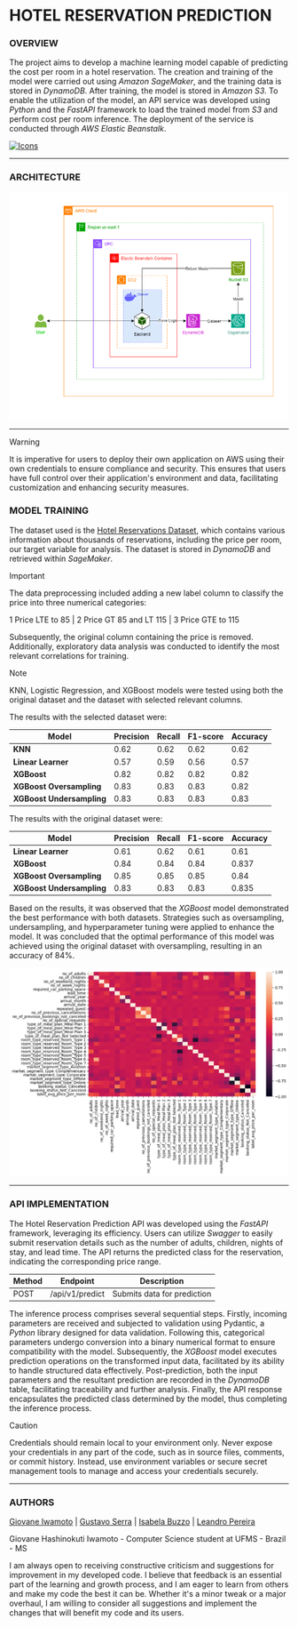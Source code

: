 # HOTEL RESERVATION PREDICTION

### **OVERVIEW**

The project aims to develop a machine learning model capable of predicting the cost per room in a hotel reservation. The creation and training of the model were carried out using _Amazon SageMaker_, and the training data is stored in _DynamoDB_. After training, the model is stored in _Amazon S3_. To enable the utilization of the model, an API service was developed using _Python_ and the _FastAPI_ framework to load the trained model from _S3_ and perform cost per room inference. The deployment of the service is conducted through _AWS Elastic Beanstalk_.

[![Icons](https://skillicons.dev/icons?i=aws,py,dynamodb,docker,postman&theme=dark)](https://skillicons.dev)

---

### **ARCHITECTURE**

![alt text](docs/architecture.png)

---

> [!WARNING]
> It is imperative for users to deploy their own application on AWS using their own credentials to ensure compliance and security. This ensures that users have full control over their application's environment and data, facilitating customization and enhancing security measures.

### **MODEL TRAINING**

The dataset used is the [Hotel Reservations Dataset](https://www.kaggle.com/datasets/ahsan81/hotel-reservations-classification-dataset), which contains various information about thousands of reservations, including the price per room, our target variable for analysis. The dataset is stored in _DynamoDB_ and retrieved within _SageMaker_.

> [!IMPORTANT]
> The data preprocessing included adding a new label column to classify the price into three numerical categories:
>
> $1$ Price LTE to $85$ | $2$ Price GT $85$ and LT $115$ | $3$ Price GTE to $115$

Subsequently, the original column containing the price is removed. Additionally, exploratory data analysis was conducted to identify the most relevant correlations for training.

> [!NOTE]
> KNN, Logistic Regression, and XGBoost models were tested using both the original dataset and the dataset with selected relevant columns.

The results with the selected dataset were:

| Model                     | Precision | Recall | F1-score | Accuracy |
| ------------------------- | --------- | ------ | -------- | -------- |
| **KNN**                   | $0.62$    | $0.62$ | $0.62$   | $0.62$   |
| **Linear Learner**        | $0.57$    | $0.59$ | $0.56$   | $0.57$   |
| **XGBoost**               | $0.82$    | $0.82$ | $0.82$   | $0.82$   |
| **XGBoost Oversampling**  | $0.83$    | $0.83$ | $0.83$   | $0.82$   |
| **XGBoost Undersampling** | $0.83$    | $0.83$ | $0.83$   | $0.83$   |

The results with the original dataset were:

| Model                     | Precision | Recall | F1-score | Accuracy |
| ------------------------- | --------- | ------ | -------- | -------- |
| **Linear Learner**        | $0.61$    | $0.62$ | $0.61$   | $0.61$   |
| **XGBoost**               | $0.84$    | $0.84$ | $0.84$   | $0.837$  |
| **XGBoost Oversampling**  | $0.85$    | $0.85$ | $0.85$   | $0.84$   |
| **XGBoost Undersampling** | $0.83$    | $0.83$ | $0.83$   | $0.835$  |

Based on the results, it was observed that the _XGBoost_ model demonstrated the best performance with both datasets. Strategies such as oversampling, undersampling, and hyperparameter tuning were applied to enhance the model. It was concluded that the optimal performance of this model was achieved using the original dataset with oversampling, resulting in an accuracy of $84$%.

![alt text](/docs/heatmap.png)

---

### **API IMPLEMENTATION**

The Hotel Reservation Prediction API was developed using the _FastAPI_ framework, leveraging its efficiency. Users can utilize _Swagger_ to easily submit reservation details such as the number of adults, children, nights of stay, and lead time. The API returns the predicted class for the reservation, indicating the corresponding price range.

| Method | Endpoint        | Description                 |
| ------ | --------------- | --------------------------- |
| POST   | /api/v1/predict | Submits data for prediction |

The inference process comprises several sequential steps. Firstly, incoming parameters are received and subjected to validation using Pydantic, a _Python_ library designed for data validation. Following this, categorical parameters undergo conversion into a binary numerical format to ensure compatibility with the model. Subsequently, the _XGBoost_ model executes prediction operations on the transformed input data, facilitated by its ability to handle structured data effectively. Post-prediction, both the input parameters and the resultant prediction are recorded in the _DynamoDB_ table, facilitating traceability and further analysis. Finally, the API response encapsulates the predicted class determined by the model, thus completing the inference process.

> [!CAUTION]
> Credentials should remain local to your environment only. Never expose your credentials in any part of the code, such as in source files, comments, or commit history. Instead, use environment variables or secure secret management tools to manage and access your credentials securely.

---

### **AUTHORS**

[Giovane Iwamoto](https://github.com/GiovaneIwamoto) | [Gustavo Serra](https://github.com/GustavoSVasconcelos) | [Isabela Buzzo](https://github.com/isabelabuzzo) | [Leandro Pereira](https://github.com/leojgpereira)

Giovane Hashinokuti Iwamoto - Computer Science student at UFMS - Brazil - MS

I am always open to receiving constructive criticism and suggestions for improvement in my developed code. I believe that feedback is an essential part of the learning and growth process, and I am eager to learn from others and make my code the best it can be. Whether it's a minor tweak or a major overhaul, I am willing to consider all suggestions and implement the changes that will benefit my code and its users.
